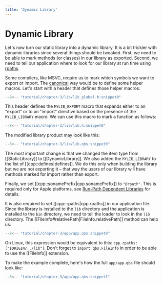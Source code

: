 ```yaml
---
title: 'Dynamic Library'
---
```


# Dynamic Library

Let's now turn our static library into a dynamic library. It is a bit trickier with dynamic
libraries since several things should be tweaked. First, we need to be able to mark methods
(or classes) in our library as exported. Second, we need to tell our application where to look
for our library at run time using [rpaths](https://en.wikipedia.org/wiki/Rpath).

Some compilers, like MSVC, require us to mark which symbols we want to export or import. The
[canonical](https://stackoverflow.com/a/6840659) way would be to define some helper macros.
Let's start with a header that defines those helper macros:
```c title="lib/lib_global.h"
--8<-- "tutorial/chapter-3/lib/lib_global.h:snippet0"
```
This header defines the `MYLIB_EXPORT` macro that expands either to an "export" or to an
"import" directive based on the presence of the `MYLIB_LIBRARY` macro. We can use this macro
to mark a function as follows:
```c title="lib/lib.h"
--8<-- "tutorial/chapter-3/lib/lib.h:snippet0"
```
The modified library product may look like this:

```qml title="lib/lib.qbs"
--8<-- "tutorial/chapter-3/lib/lib.qbs:snippet0"
```
The most important change is that we changed the item type from [[StaticLibrary]] to
[[DynamicLibrary]]. We also added the `MYLIB_LIBRARY` to the list of
[[cpp::defines|defines]]. We do this only when building the library but we are not exporting
it – that way the users of our library will have methods marked for import rather than export.

Finally, we set [[cpp::sonamePrefix|cpp.sonamePrefix]] to `"@rpath"`. This is required only
for Apple platforms, see
[Run-Path Dependent Libraries](https://developer.apple.com/library/archive/documentation/DeveloperTools/Conceptual/DynamicLibraries/100-Articles/RunpathDependentLibraries.html)
for details.

It is also required to set [[cpp::rpaths|cpp.rpaths]] in our application file. Since the
library is installed to the `lib` directory and the application is installed to the `bin`
directory, we need to tell the loader to look in the `lib` directory. The
[[FileInfo#relativePath|FileInfo.relativePath]] method can help us:
```qml title="app/app.qbs"
--8<-- "tutorial/chapter-3/app/app.qbs:snippet0"
```
On Linux, this expression would be equivalent to this: `cpp.rpaths: ["$ORIGIN/../lib"]`.
Don't forget to `import qbs.FileInfo` in order to be able to use the
[[FileInfo]] extension.

To make the example complete, here's how the full `app/app.qbs` file should look like:
```qml
--8<-- "tutorial/chapter-3/app/app.qbs:snippet1"
```
